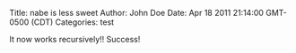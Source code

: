 Title: nabe is less sweet
Author: John Doe
Date: Apr 18 2011 21:14:00 GMT-0500 (CDT)
Categories: test

It now works recursively!! Success!